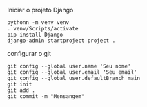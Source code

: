 Iniciar o projeto Django

```
pythonn -m venv venv
. venv/Scripts/activate
pip install Django
django-admin startproject project .
```

configurar o git

```
git config --global user.name 'Seu nome'
git config --global user.email 'Seu email'
git config --global user.defaultBranch main
git init
git add .
git commit -m "Mensangem"
```